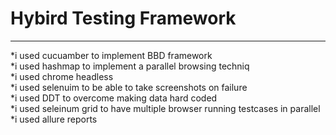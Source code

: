 # Hybird Testing Framework
--------------------------------------------------------------------
*i used cucuamber to implement BBD framework 
<br />
*i used hashmap to implement a parallel browsing techniq
<br />
*i used chrome headless 
<br />
*i used selenuim to be able to take screenshots on failure
<br />
*i used DDT to overcome making data hard coded
<br />
*i used seleinum grid to have multiple browser running testcases in parallel
<br />
*i used allure reports
